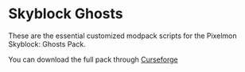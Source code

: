 # Skyblock Ghosts

These are the essential customized modpack scripts for the Pixelmon Skyblock: Ghosts Pack. 

You can download the full pack through [Curseforge](https://www.curseforge.com/minecraft/modpacks/pixelmon-ghosts)

